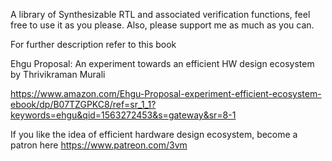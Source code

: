 A library of Synthesizable RTL and associated verification functions, feel free to use it as you please. Also, please support me as much as you can.

For further description refer to this book

Ehgu Proposal: An experiment towards an efficient HW design ecosystem
by Thrivikraman Murali

https://www.amazon.com/Ehgu-Proposal-experiment-efficient-ecosystem-ebook/dp/B07TZGPKC8/ref=sr_1_1?keywords=ehgu&qid=1563272453&s=gateway&sr=8-1

If you like the idea of efficient hardware design ecosystem, become a patron here
https://www.patreon.com/3vm


